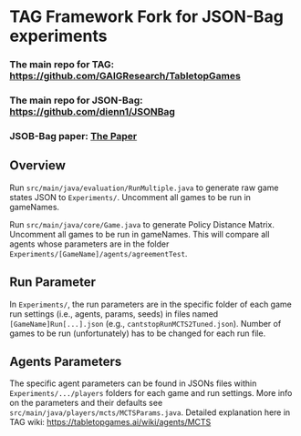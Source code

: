 # TAG Framework Fork for JSON-Bag experiments

### The main repo for TAG: https://github.com/GAIGResearch/TabletopGames
### The main repo for JSON-Bag: https://github.com/dienn1/JSONBag
### JSOB-Bag paper: [The Paper](https://github.com/dienn1/JSONBag/blob/main/JSONGameRepresentation-final-frfr.pdf)

## Overview
Run ``src/main/java/evaluation/RunMultiple.java`` to generate raw game states JSON to ``Experiments/``. Uncomment all games to be run in gameNames.

Run ``src/main/java/core/Game.java`` to generate Policy Distance Matrix. Uncomment all games to be run in gameNames. This will compare all agents whose parameters are in the folder ``Experiments/[GameName]/agents/agreementTest``.

## Run Parameter
In ``Experiments/``, the run parameters are in the specific folder of each game run settings (i.e., agents, params, seeds) in files named ``[GameName]Run[...].json`` (e.g., ``cantstopRunMCTS2Tuned.json``). Number of games to be run (unfortunately) has to be changed for each run file.

## Agents Parameters
The specific agent parameters can be found in JSONs files within ``Experiments/.../players`` folders for each game and run settings. More info on the parameters and their defaults see ``src/main/java/players/mcts/MCTSParams.java``. Detailed explanation here in TAG wiki: https://tabletopgames.ai/wiki/agents/MCTS
